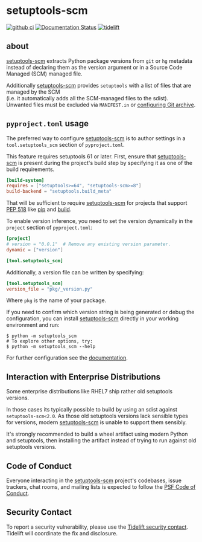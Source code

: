 # setuptools-scm

[![github ci](https://github.com/pypa/setuptools-scm/actions/workflows/python-tests.yml/badge.svg)](https://github.com/pypa/setuptools-scm/actions/workflows/python-tests.yml)
[![Documentation Status](https://readthedocs.org/projects/setuptools-scm/badge/?version=latest)](https://setuptools-scm.readthedocs.io/en/latest/?badge=latest)
[![tidelift](https://tidelift.com/badges/package/pypi/setuptools-scm) ](https://tidelift.com/subscription/pkg/pypi-setuptools-scm?utm_source=pypi-setuptools-scm&utm_medium=readme)

## about

[setuptools-scm] extracts Python package versions from `git` or `hg` metadata
instead of declaring them as the version argument
or in a Source Code Managed (SCM) managed file.

Additionally [setuptools-scm] provides `setuptools` with a list of
files that are managed by the SCM
<br/>
(i.e. it automatically adds all the SCM-managed files to the sdist).
<br/>
Unwanted files must be excluded via `MANIFEST.in`
or [configuring Git archive][git-archive-docs].

## `pyproject.toml` usage

The preferred way to configure [setuptools-scm] is to author
settings in a `tool.setuptools_scm` section of `pyproject.toml`.

This feature requires setuptools 61 or later.
First, ensure that [setuptools-scm] is present during the project's
build step by specifying it as one of the build requirements.

```toml title="pyproject.toml"
[build-system]
requires = ["setuptools>=64", "setuptools-scm>=8"]
build-backend = "setuptools.build_meta"
```

That will be sufficient to require [setuptools-scm] for projects
that support [PEP 518] like [pip] and [build].

[pip]: https://pypi.org/project/pip
[build]: https://pypi.org/project/build
[PEP 518]: https://peps.python.org/pep-0518/

To enable version inference, you need to set the version
dynamically in the `project` section of `pyproject.toml`:

```toml title="pyproject.toml"
[project]
# version = "0.0.1"  # Remove any existing version parameter.
dynamic = ["version"]

[tool.setuptools_scm]
```

Additionally, a version file can be written by specifying:

```toml title="pyproject.toml"
[tool.setuptools_scm]
version_file = "pkg/_version.py"
```

Where `pkg` is the name of your package.

If you need to confirm which version string is being generated or debug the configuration,
you can install [setuptools-scm] directly in your working environment and run:

```console
$ python -m setuptools_scm
# To explore other options, try:
$ python -m setuptools_scm --help
```

For further configuration see the [documentation].

[setuptools-scm]: https://github.com/pypa/setuptools-scm
[documentation]: https://setuptools-scm.readthedocs.io/
[git-archive-docs]: https://setuptools-scm.readthedocs.io/en/stable/usage/#builtin-mechanisms-for-obtaining-version-numbers

## Interaction with Enterprise Distributions

Some enterprise distributions like RHEL7
ship rather old setuptools versions.

In those cases its typically possible to build by using an sdist against `setuptools-scm<2.0`.
As those old setuptools versions lack sensible types for versions,
modern [setuptools-scm] is unable to support them sensibly.

It's strongly recommended to build a wheel artifact using modern Python and setuptools,
then installing the artifact instead of trying to run against old setuptools versions.

## Code of Conduct

Everyone interacting in the [setuptools-scm] project's codebases, issue
trackers, chat rooms, and mailing lists is expected to follow the
[PSF Code of Conduct].

[PSF Code of Conduct]: https://github.com/pypa/.github/blob/main/CODE_OF_CONDUCT.md

## Security Contact

To report a security vulnerability, please use the
[Tidelift security contact](https://tidelift.com/security).
Tidelift will coordinate the fix and disclosure.
